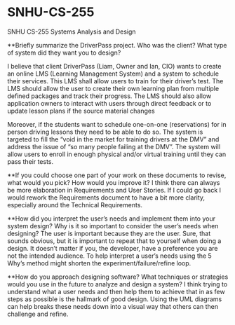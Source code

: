 # SNHU-CS-255
SNHU CS-255 Systems Analysis and Design

**Briefly summarize the DriverPass project. Who was the client? What type of system did they want you to design?

I believe that client DriverPass (Liam, Owner and Ian, CIO) wants to create an online LMS (Learning Management System) and a system to schedule their services.
This LMS shall allow users to train for their driver’s test. The LMS should allow the user to create their own learning plan from multiple defined packages and track their progress. The LMS should also allow application owners to interact with users through direct feedback or to update lesson plans if the source material changes

Moreover, if the students want to schedule one-on-one (reservations) for in person driving lessons they need to be able to do so.
The system is targeted to fill the “void in the market for training drivers at the DMV” and address the issue of “so many people failing at the DMV”. The system will allow users to enroll in enough physical and/or virtual training until they can pass their tests.

**If you could choose one part of your work on these documents to revise, what would you pick? How would you improve it?
I think there can always be more elaboration in Requirements and User Stories. If I could go back I would rework the Requirements document to have a bit more clarity, especially around the Technical Requirements.

**How did you interpret the user’s needs and implement them into your system design? Why is it so important to consider the user’s needs when designing?
The user is important because they are the user. Sure, that sounds obvious, but it is important to repeat that to yourself when doing a design. It doesn’t matter if you, the developer, have a preference you are not the intended audience.
To help interpret a user’s needs using the 5 Why’s method might shorten the experiment/failure/refine loop.

**How do you approach designing software? What techniques or strategies would you use in the future to analyze and design a system?
I think trying to understand what a user needs and then help them to achieve that in as few steps as possible is the hallmark of good design. Using the UML diagrams can help breaks these needs down into a visual way that others can then challenge and refine.
